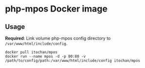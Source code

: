 # php-mpos Docker image

## Usage

**Required**: Link volume php-mpos config directory to `/var/www/html/include/config`.

```
docker pull itochan/mpos
docker run --name mpos -d -p 80:80 -v /path/to/config/path:/var/www/html/include/config itochan/mpos
```
